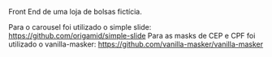 Front End de uma loja de bolsas fictícia.

Para o carousel foi utilizado o simple slide: https://github.com/origamid/simple-slide
Para as masks de CEP e CPF foi utilizado o vanilla-masker: https://github.com/vanilla-masker/vanilla-masker

